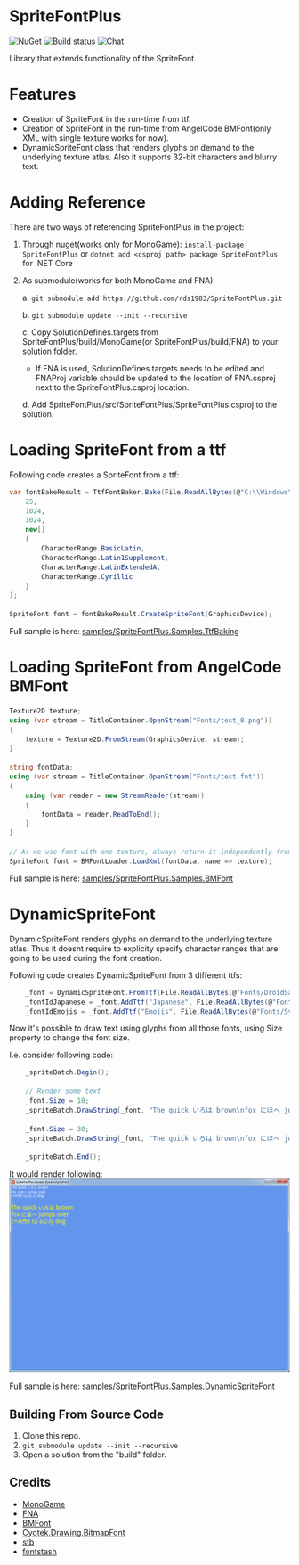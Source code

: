 # SpriteFontPlus
[![NuGet](https://img.shields.io/nuget/v/SpriteFontPlus.svg)](https://www.nuget.org/packages/SpriteFontPlus/) [![Build status](https://ci.appveyor.com/api/projects/status/2mbacxymarcxq4we?svg=true)](https://ci.appveyor.com/project/RomanShapiro/spritefontplus) [![Chat](https://img.shields.io/discord/628186029488340992.svg)](https://discord.gg/ZeHxhCY)

Library that extends functionality of the SpriteFont.

# Features
* Creation of SpriteFont in the run-time from ttf.
* Creation of SpriteFont in the run-time from AngelCode BMFont(only XML with single texture works for now).
* DynamicSpriteFont class that renders glyphs on demand to the underlying texture atlas. Also it supports 32-bit characters and blurry text.

# Adding Reference
There are two ways of referencing SpriteFontPlus in the project:
1. Through nuget(works only for MonoGame): `install-package SpriteFontPlus` or `dotnet add <csproj path> package SpriteFontPlus` for .NET Core
2. As submodule(works for both MonoGame and FNA):
    
    a. `git submodule add https://github.com/rds1983/SpriteFontPlus.git`
    
    b. `git submodule update --init --recursive`
    
    c. Copy SolutionDefines.targets from SpriteFontPlus/build/MonoGame(or SpriteFontPlus/build/FNA) to your solution folder.

      * If FNA is used, SolutionDefines.targets needs to be edited and FNAProj variable should be updated to the location of FNA.csproj next to the SpriteFontPlus.csproj location.
    
    d. Add SpriteFontPlus/src/SpriteFontPlus/SpriteFontPlus.csproj to the solution.
    
# Loading SpriteFont from a ttf
Following code creates a SpriteFont from a ttf:
```c#
var fontBakeResult = TtfFontBaker.Bake(File.ReadAllBytes(@"C:\\Windows\\Fonts\arial.ttf"),
	25,
	1024,
	1024,
	new[]
	{
		CharacterRange.BasicLatin,
		CharacterRange.Latin1Supplement,
		CharacterRange.LatinExtendedA,
		CharacterRange.Cyrillic
	}
);

SpriteFont font = fontBakeResult.CreateSpriteFont(GraphicsDevice);
```
Full sample is here:
[samples/SpriteFontPlus.Samples.TtfBaking](samples/SpriteFontPlus.Samples.TtfBaking)


# Loading SpriteFont from AngelCode BMFont
```c#
Texture2D texture;
using (var stream = TitleContainer.OpenStream("Fonts/test_0.png"))
{
	texture = Texture2D.FromStream(GraphicsDevice, stream);
}

string fontData;
using (var stream = TitleContainer.OpenStream("Fonts/test.fnt"))
{
	using (var reader = new StreamReader(stream))
	{
		fontData = reader.ReadToEnd();
	}
}

// As we use font with one texture, always return it independently from requested name
SpriteFont font = BMFontLoader.LoadXml(fontData, name => texture);
```

Full sample is here:
[samples/SpriteFontPlus.Samples.BMFont](samples/SpriteFontPlus.Samples.BMFont)


# DynamicSpriteFont
DynamicSpriteFont renders glyphs on demand to the underlying texture atlas. Thus it doesnt require to explicity specify character ranges that are going to be used during the font creation.

Following code creates DynamicSpriteFont from 3 different ttfs:
```c#
	_font = DynamicSpriteFont.FromTtf(File.ReadAllBytes(@"Fonts/DroidSans.ttf"), 20);
	_fontIdJapanese = _font.AddTtf("Japanese", File.ReadAllBytes(@"Fonts/DroidSansJapanese.ttf"));
	_fontIdEmojis = _font.AddTtf("Emojis", File.ReadAllBytes(@"Fonts/Symbola-Emoji.ttf"));
```			

Now it's possible to draw text using glyphs from all those fonts, using Size property to change the font size. 

I.e. consider following code:
```c#
	_spriteBatch.Begin();

	// Render some text
	_font.Size = 18;
	_spriteBatch.DrawString(_font, "The quick いろは brown\nfox にほへ jumps over\nt🙌h📦e l👏a👏zy dog", new Vector2(0, 0), Color.White);

	_font.Size = 30;
	_spriteBatch.DrawString(_font, "The quick いろは brown\nfox にほへ jumps over\nt🙌h📦e l👏a👏zy dog", new Vector2(0, 80), Color.Yellow);

	_spriteBatch.End();
```

It would render following:
![](/images/sampleDynamicSpriteFont.png)

Full sample is here:
[samples/SpriteFontPlus.Samples.DynamicSpriteFont](samples/SpriteFontPlus.Samples.DynamicSpriteFont)

## Building From Source Code
1. Clone this repo.
2. `git submodule update --init --recursive`
3. Open a solution from the "build" folder.

## Credits
* [MonoGame](http://www.monogame.net/)
* [FNA](https://github.com/FNA-XNA/FNA)
* [BMFont](https://www.angelcode.com/products/bmfont/)
* [Cyotek.Drawing.BitmapFont](https://github.com/cyotek/Cyotek.Drawing.BitmapFont)
* [stb](https://github.com/nothings/stb)
* [fontstash](https://github.com/memononen/fontstash)
